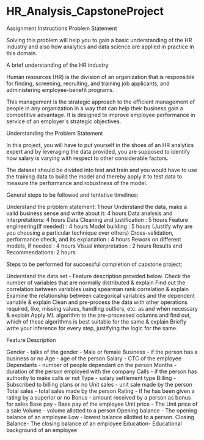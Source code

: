 # HR_Analysis_CapstoneProject

Assignment Instructions
Problem Statement

Solving this problem will help you to gain a basic understanding of the HR industry and also how analytics and data science are applied in practice in this domain.

A brief understanding of the HR industry

Human resources (HR) is the division of an organization that is responsible for finding, screening, recruiting, and training job applicants, and administering employee-benefit programs.

This management is the strategic approach to the efficient management of people in any organization in a way that can help their business gain a competitive advantage. It is designed to improve employee performance in service of an employer's strategic objectives.

Understanding the Problem Statement

In this project, you will have to put yourself in the shoes of an HR analytics expert and by leveraging the data provided, you are supposed to identify how salary is varying with respect to other considerable factors.

The dataset should be divided into test and train and you would have to use the training data to build the model and thereby apply it to test data to measure the performance and robustness of the model.

General steps to be followed and tentative timelines:

Understand the problem statement: 1 hour
Understand the data, make a valid business sense and write about it: 4 hours
Data analysis and interpretations: 4 hours
Data Cleaning and justification : 5 hours
Feature engineering(If needed) : 4 hours
Model building : 5 hours
(Justify why are you choosing a particular technique over others)
Cross-validation, performance check, and its explanation : 4 hours
Rework on different models, if needed : 4 hours
Visual interpretation : 2 hours
Results and Recommendations: 2 hours

Steps to be performed for successful completion of capstone project:

Understand the data set - Feature description provided below.
Check the number of variables that are normally distributed & explain
Find out the correlation between variables using spearman rank correlation & explain
Examine the relationship between categorical variables and the dependent variable & explain
Clean and pre-process the data with other operations required, like, missing values, handling outliers, etc. as and when necessary & explain
Apply ML algorithm to the pre-processed columns and find out, which of these algorithms is best suitable for the same & explain
Briefly write your inference for every step, justifying the logic for the same.


Feature Description

Gender - talks of the gender - Male or female
Business - if the person has a business or no
Age - age of the person
Salary - CTC of the employee
Dependants - number of people dependant on the person
Months - duration of the person employed with the company
Calls - if the person has authority to make calls or not
Type - salary settlement type
Billing - Subscribed to billing plans or no
Unit sales - unit sale made by the person
Total sales - total sales made by the person
Rating - If he has been given a rating by a superior or no
Bonus - amount received by a person as bonus for sales
Base pay - Base pay of the employee
Unit price - The Unit price of a sale
Volume - volume allotted to a person
Opening balance - The opening balance of an employee
Low - lowest balance allotted to a person.
Closing Balance- The closing balance of an employee
Education- Educational background of an employee
